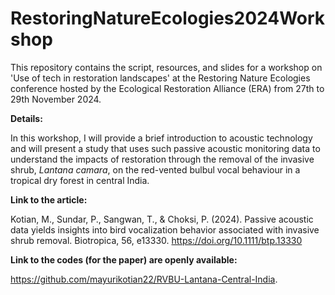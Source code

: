 # RestoringNatureEcologies2024Workshop
This repository contains the script, resources, and slides for a workshop on 'Use of tech in restoration landscapes' at the Restoring Nature Ecologies conference hosted by the Ecological Restoration Alliance (ERA) from 27th to 29th November 2024.

**Details:**

In this workshop, I will provide a brief introduction to acoustic technology and will present a study that uses such passive acoustic monitoring data to understand the impacts of restoration through the removal of the invasive shrub, _Lantana camara_, on the red-vented bulbul vocal behaviour in a tropical dry forest in central India.

**Link to the article:**

Kotian, M., Sundar, P., Sangwan, T., & Choksi, P. (2024). Passive acoustic data yields insights into bird vocalization behavior associated with invasive shrub removal. Biotropica, 56, e13330. https://doi.org/10.1111/btp.13330

**Link to the codes (for the paper) are openly available:**

https://github.com/mayurikotian22/RVBU-Lantana-Central-India.





